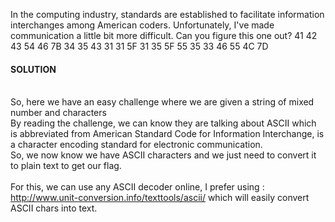 In the computing industry, standards are established to facilitate information interchanges among American coders.
Unfortunately, I've made communication a little bit more difficult. Can you figure this one out? 
41 42 43 54 46 7B 34 35 43 31 31 5F 31 35 5F 55 35 33 46 55 4C 7D

#### SOLUTION<br><br>

So, here we have an easy challenge where we are given a string of mixed number and characters<br>
By reading the challenge, we can know they are talking about ASCII which is abbreviated from American Standard Code for Information Interchange, is a character encoding standard for electronic communication.<br>
So, we now know we have ASCII characters and we just need to convert it to plain text to get our flag.<br><br>
For this, we can use any ASCII decoder online, I prefer using : http://www.unit-conversion.info/texttools/ascii/ which will easily convert ASCII chars into text.<br>


